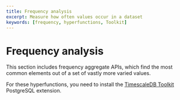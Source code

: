 ```yaml
---
title: Frequency analysis
excerpt: Measure how often values occur in a dataset
keywords: [frequency, hyperfunctions, Toolkit]
---
```


# Frequency analysis

This section includes frequency aggregate APIs, which find the most common elements out of a set of
vastly more varied values.

For these hyperfunctions, you need to install the [TimescaleDB Toolkit][install-toolkit] PostgreSQL extension.

<HyperfunctionTable
    hyperfunctionFamily='frequency analysis'
    includeExperimental
    sortByType
/>

[install-toolkit]: /use-timescale/:currentVersion:/hyperfunctions/install-toolkit
